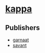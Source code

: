# [kappa](https://pypi.org/project/kappa)



## Publishers
- [garnaat](https://pypi.org/user/garnaat)
- [savant](https://pypi.org/user/savant)

